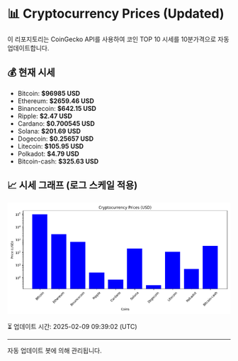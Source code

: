 
# 📊 Cryptocurrency Prices (Updated)

이 리포지토리는 CoinGecko API를 사용하여 코인 TOP 10 시세를 10분가격으로 자동 업데이트합니다.

## 💰 현재 시세
- Bitcoin: **$96985 USD**
- Ethereum: **$2659.46 USD**
- Binancecoin: **$642.15 USD**
- Ripple: **$2.47 USD**
- Cardano: **$0.700545 USD**
- Solana: **$201.69 USD**
- Dogecoin: **$0.25657 USD**
- Litecoin: **$105.95 USD**
- Polkadot: **$4.79 USD**
- Bitcoin-cash: **$325.63 USD**

## 📈 시세 그래프 (로그 스케일 적용)
![Crypto Prices](crypto_prices.png)

⏳ 업데이트 시간: 2025-02-09 09:39:02 (UTC)

---
자동 업데이트 봇에 의해 관리됩니다.
